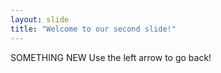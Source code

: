 ```yaml
---
layout: slide
title: "Welcome to our second slide!"
---
```

SOMETHING NEW
Use the left arrow to go back!